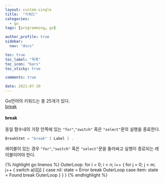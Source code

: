 ```yaml
---
layout: custom-single
title:  "키워드"
categories:
  - go
tags: [programming, go]

author_profile: true
sidebar:
  nav: "docs"

toc: true
toc_label: "목록"
toc_icon: "bars"
toc_sticky: true

comments: true

date: 2021-07-30
---
```


Go언어의 키워드는 총 25개가 있다.  
[break](#break)

#### break
동일 함수내의 가장 안쪽에 있는 `"for"`,`"switch"` 혹은 `"select"`문의 실행을 종료한다.
```go
BreakStmt = "break" [ Label ] .
```
레이블이 있는 경우 `"for"`,`"switch"` 혹은 `"select"`문을 둘러싸고 실행이 종료되는 레이블이어야 한다.

{% highlight go linenos %}
OuterLoop:
  for i = 0; i < n; i++ {
    for j = 0; j < m; j++ {
      switch a[i][j] {
      case nil:
        state = Error
        break OuterLoop
      case item:
        state = Found
        break OuterLoop
      }
    }
  }
{% endhighlight %}